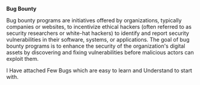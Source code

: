 **Bug Bounty**



Bug bounty programs are initiatives offered by organizations, typically companies or websites, to incentivize ethical hackers (often referred to as security researchers or white-hat hackers) to identify and report security vulnerabilities in their software, systems, or applications. The goal of bug bounty programs is to enhance the security of the organization's digital assets by discovering and fixing vulnerabilities before malicious actors can exploit them.


I Have attached Few Bugs which are easy to learn and Understand to start with.
